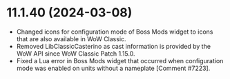 # 11.1.40 (2024-03-08)

* Changed icons for configuration mode of Boss Mods widget to icons that are also available in WoW Classic.
* Removed LibClassicCasterino as cast information is provided by the WoW API since WoW Classic Patch 1.15.0.
* Fixed a Lua error in Boss Mods widget that occurred when configuration mode was enabled on units without a nameplate [Comment #7223].

